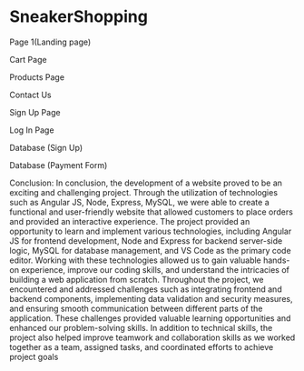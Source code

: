 # SneakerShopping
Page 1(Landing page) 
  
  
  
Cart Page 
  
  
Products Page 
  
 
 
 
Contact Us 
  
Sign Up Page 
  
 
 
Log In Page 
  
Database (Sign Up) 
  
 
 
 
Database (Payment Form) 
  
Conclusion: 
In conclusion, the development of a website proved to be an exciting and challenging project. Through the utilization of technologies such as Angular JS, Node, Express, MySQL, we were able to create a functional and user-friendly website that allowed customers to place orders and provided an interactive experience. The project provided an opportunity to learn and implement various technologies, including Angular JS for frontend development, Node and Express for backend server-side logic, MySQL for database management, and VS Code as the primary code editor. Working with these technologies allowed us to gain valuable hands-on experience, improve our coding skills, and understand the intricacies of building a web application from scratch. Throughout the project, we encountered and addressed challenges such as integrating frontend and backend components, implementing data validation and security measures, and ensuring smooth communication between different parts of the application. These challenges provided valuable learning opportunities and enhanced our problem-solving skills. In addition to technical skills, the project also helped improve teamwork and collaboration skills as we worked together as a team, assigned tasks, and coordinated efforts to achieve project goals 

